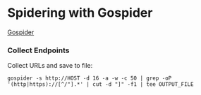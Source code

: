 # Spidering with Gospider
[Gospider](https://github.com/jaeles-project/gospider)

### Collect Endpoints

Collect URLs and save to file: 
```
gospider -s http://HOST -d 16 -a -w -c 50 | grep -oP '(http|https)://[^/"].*' | cut -d "]" -f1 | tee OUTPUT_FILE
```

